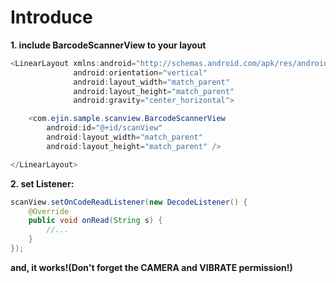 
# Introduce
**1. include BarcodeScannerView to your layout**
```java 
<LinearLayout xmlns:android="http://schemas.android.com/apk/res/android"
              android:orientation="vertical"
              android:layout_width="match_parent"
              android:layout_height="match_parent"
              android:gravity="center_horizontal">

    <com.ejin.sample.scanview.BarcodeScannerView
        android:id="@+id/scanView"
        android:layout_width="match_parent"
        android:layout_height="match_parent" />

</LinearLayout>
```

**2. set Listener:**
```java
scanView.setOnCodeReadListener(new DecodeListener() {
  	@Override
	public void onRead(String s) {
		//...
	}
});
```

**and, it works!(Don't forget the CAMERA and VIBRATE permission!)**
